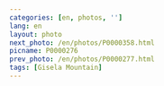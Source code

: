 ```yaml
---
categories: [en, photos, '']
lang: en
layout: photo
next_photo: /en/photos/P0000358.html
picname: P0000276
prev_photo: /en/photos/P0000277.html
tags: [Gisela Mountain]
---
```

